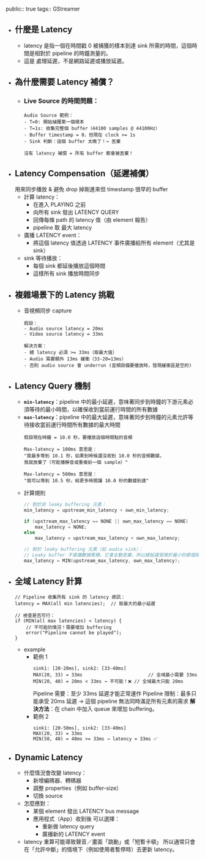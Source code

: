 public:: true
tags:: GStreamer

- ## 什麼是 Latency
	- latency 是指一個在時間戳 0 被捕獲的樣本到達 sink 所需的時間，這個時間是相對於 pipeline 的時鐘測量的。
	- 這是 處理延遲，不是網路延遲或播放延遲。
- ## 為什麼需要 Latency 補償？
	- ### Live Source 的時間問題：
	  ```
	  Audio Source 範例：
	  - T=0: 開始捕獲第一個樣本
	  - T=1s: 收集完整個 buffer（44100 samples @ 44100Hz）
	  - Buffer timestamp = 0，但現在 clock >= 1s
	  - Sink 判斷：這個 buffer 太晚了！→ 丟棄
	  
	  沒有 latency 補償 = 所有 buffer 都會被丟棄！
	  ```
- ## Latency Compensation（延遲補償）
  用來同步播放 & 避免 drop 掉剛進來但 timestamp 很早的 buffer
	- 計算 latency：
		- 在進入 PLAYING 之前
		- 向所有 sink 發出 LATENCY QUERY
		- 回傳每條 path 的 latency 值（由 element 報告）
		- pipeline 取 最大 latency
	- 廣播 LATENCY event：
		- 將這個 latency 值透過 LATENCY 事件廣播給所有 element（尤其是 sink）
	- sink 等待播放：
		- 每個 sink 都延後播放這個時間
		- 這樣所有 sink 播放時間同步
- ## 複雜場景下的 Latency 挑戰
	- 音視頻同步 capture
	  ```
	  假設：
	  - Audio source latency = 20ms  
	  - Video source latency = 33ms
	  
	  解決方案：
	  - 總 latency 必須 >= 33ms（取最大值）
	  - Audio 需要額外 13ms 緩衝（33-20=13ms）
	  - 否則 audio source 會 underrun (音頻設備要播放時，發現緩衝區是空的)
	  ```
- ## Latency Query 機制
	- **`min-latency`**：pipeline 中的最小延遲，意味著同步到時鐘的下游元素必須等待的最小時間，以確保收到當前運行時間的所有數據
	- **`max-latency`**：pipeline 中的最大延遲，意味著同步到時鐘的元素允許等待接收當前運行時間所有數據的最大時間
	  ```
	  假設現在時鐘 = 10.0 秒，要播放這個時間點的音頻
	  
	  Max-latency = 100ms 意思是：
	  "我最多等到 10.1 秒，如果到時候還沒收到 10.0 秒的音頻數據，
	  我就放棄了（可能播靜音或重複前一個 sample）"
	  
	  Max-latency = 500ms 意思是：
	  "我可以等到 10.5 秒，給更多時間讓 10.0 秒的數據到達"
	  ```
	- 計算規則
	  ```c
	  // 對於非 leaky buffering 元素：
	  min_latency = upstream_min_latency + own_min_latency;
	  
	  if (upstream_max_latency == NONE || own_max_latency == NONE)
	      max_latency = NONE;
	  else
	      max_latency = upstream_max_latency + own_max_latency;
	  
	  // 對於 leaky buffering 元素（如 audio sink）：
	  // Leaky buffer 不會讓數據累積，它會主動丟棄，所以總延遲受限於最小的那個環節
	  max_latency = MIN(upstream_max_latency, own_max_latency);
	  ```
- ## 全域 Latency 計算
  ```
  // Pipeline 收集所有 sink 的 latency 資訊：
  latency = MAX(all min latencies);  // 取最大的最小延遲
  
  // 檢查是否可行：
  if (MIN(all max latencies) < latency) {
      // 不可能的情況！需要增加 buffering
      error("Pipeline cannot be played");
  }
  ```
	- example
		- 範例 1
		  ```
		  sink1: [20-20ms], sink2: [33-40ms]
		  MAX(20, 33) = 33ms						// 全域最小需要 33ms
		  MIN(20, 40) = 20ms < 33ms → 不可能！❌	// 全域最大只能 20ms
		  ```
		  Pipeline 需要：至少 33ms 延遲才能正常運作
		  Pipeline 限制：最多只能承受 20ms 延遲
		  → 這個 pipeline 無法同時滿足所有元素的需求
		  **解決方法**：在 chain 中加入 queue 來增加 buffering。
		- 範例 2
		  ```
		  sink1: [20-50ms], sink2: [33-40ms]  
		  MAX(20, 33) = 33ms
		  MIN(50, 40) = 40ms >= 33ms → latency = 33ms ✅
		  ```
- ## Dynamic Latency
	- 什麼情況會改變 latency：
		- 新增編碼器、轉碼器
		- 調整 properties（例如 buffer-size）
		- 切換 source
	- 怎麼應對：
		- 某個 element 發出 LATENCY bus message
		- 應用程式（App）收到後 可以選擇：
			- 重新做 latency query
			- 廣播新的 LATENCY event
	- latency 重算可能導致聲音／畫面「跳動」或「短暫卡頓」
	  所以通常只會在「允許中斷」的情境下（例如使用者暫停時）去更新 latency。